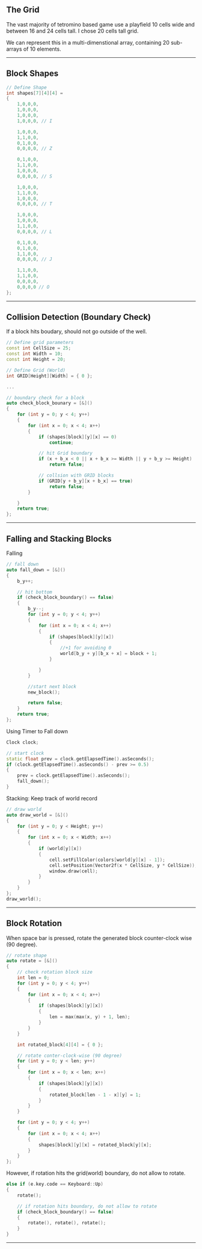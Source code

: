 ## The Grid
The vast majority of tetromino based game use a playfield 10 cells wide and between 16 and 24 cells tall. I chose 20 cells tall grid.

We can represent this in a multi-dimenstional array, containing 20 sub-arrays of 10 elements.

---
## Block Shapes

``` c++
// Define Shape
int shapes[7][4][4] =
{
    1,0,0,0,
    1,0,0,0,
    1,0,0,0,
    1,0,0,0, // I

    1,0,0,0,
    1,1,0,0,
    0,1,0,0,
    0,0,0,0, // Z

    0,1,0,0,
    1,1,0,0,
    1,0,0,0,
    0,0,0,0, // S

    1,0,0,0,
    1,1,0,0,
    1,0,0,0,
    0,0,0,0, // T

    1,0,0,0,
    1,0,0,0,
    1,1,0,0,
    0,0,0,0, // L

    0,1,0,0,
    0,1,0,0,
    1,1,0,0,
    0,0,0,0, // J

    1,1,0,0,
    1,1,0,0,
    0,0,0,0,
    0,0,0,0 // O
};
```

---

## Collision Detection (Boundary Check)
If a block hits boudary, should not go outside of the well.

```c++
// Define grid parameters
const int CellSize = 25;
const int Width = 10;
const int Height = 20;

// Define Grid (World)
int GRID[Height][Width] = { 0 };

...

// boundary check for a block
auto check_block_bounary = [&]()
{
    for (int y = 0; y < 4; y++)
    {
        for (int x = 0; x < 4; x++)
        {
            if (shapes[block][y][x] == 0)
                continue;

            // hit Grid boundary
            if (x + b_x < 0 || x + b_x >= Width || y + b_y >= Height)
                return false;

            // collsion with GRID blocks
            if (GRID[y + b_y][x + b_x] == true)
                return false;
        }

    }
    return true;
};
```
---

## Falling and Stacking Blocks
Falling
```c++
// fall down
auto fall_down = [&]()
{
    b_y++;

    // hit bottom
    if (check_block_boundary() == false)
    {
        b_y--;
        for (int y = 0; y < 4; y++)
        {
            for (int x = 0; x < 4; x++)
            {
                if (shapes[block][y][x])
                {
                    //+1 for avoiding 0
                    world[b_y + y][b_x + x] = block + 1;
                }

            }
        }

        //start next block
        new_block();

        return false;
    }
    return true;
};
```

Using Timer to Fall down
```c++
Clock clock;

// start clock
static float prev = clock.getElapsedTime().asSeconds();
if (clock.getElapsedTime().asSeconds() - prev >= 0.5)
{
    prev = clock.getElapsedTime().asSeconds();
    fall_down();
}
```

Stacking: Keep track of world record
```c++
// draw world
auto draw_world = [&]()
{
    for (int y = 0; y < Height; y++)
    {
        for (int x = 0; x < Width; x++)
        {
            if (world[y][x])
            {
                cell.setFillColor(colors[world[y][x] - 1]);
                cell.setPosition(Vector2f(x * CellSize, y * CellSize));
                window.draw(cell);
            }
        }
    }
};
draw_world();
```

---

## Block Rotation
When space bar is pressed, rotate the generated block counter-clock wise (90 degree).
```c++
// rotate shape
auto rotate = [&]()
{
    // check rotation block size
    int len = 0;
    for (int y = 0; y < 4; y++)
    {
        for (int x = 0; x < 4; x++)
        {
            if (shapes[block][y][x])
            {
                len = max(max(x, y) + 1, len);
            }
        }
    }

    int rotated_block[4][4] = { 0 };

    // rotate conter-clock-wise (90 degree)
    for (int y = 0; y < len; y++)
    {
        for (int x = 0; x < len; x++)
        {
            if (shapes[block][y][x])
            {
                rotated_block[len - 1 - x][y] = 1;
            }
        }
    }

    for (int y = 0; y < 4; y++)
    {
        for (int x = 0; x < 4; x++)
        {
            shapes[block][y][x] = rotated_block[y][x];
        }
    }
};
```
However, if rotation hits the grid(world) boundary, do not allow to rotate.
```c++
else if (e.key.code == Keyboard::Up)
{
    rotate();

    // if rotation hits boundary, do not allow to rotate
    if (check_block_boundary() == false)
    {
        rotate(), rotate(), rotate();
    }
}
```
---
